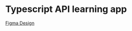 # Typescript API learning app

[Figma Design](https://www.figma.com/file/BtJP2tfkOi62jsuE6F1ZD7/PackageTracker---v2?node-id=0%3A1)
